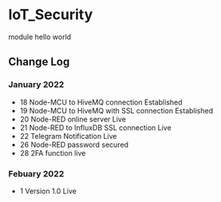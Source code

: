 # IoT_Security
module hello world

## Change Log
### January 2022
- 18 Node-MCU to HiveMQ connection Established 
- 19 Node-MCU to HiveMQ with SSL connection Established 
- 20 Node-RED online server Live
- 21 Node-RED to InfluxDB SSL connection Live
- 22 Telegram Notification Live
- 26 Node-RED password secured
- 28 2FA function live

### Febuary 2022
- 1 Version 1.0 Live
